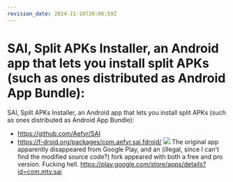 ```yaml
---
revision_date: 2024-11-10T20:08:59Z
---
```

# SAI, Split APKs Installer, an Android app that lets you install split APKs (such as ones distributed as Android App Bundle):
SAI, Split APKs Installer, an Android app that lets you install split APKs (such as ones distributed as Android App Bundle):
* https://github.com/Aefyr/SAI
* https://f-droid.org/packages/com.aefyr.sai.fdroid/
![](https://f-droid.org/repo/com.aefyr.sai.fdroid/en-US/phoneScreenshots/export.jpg)
The original app apparently disappeared from Google Play, and an (illegal, since I can't find the modified source code?) fork appeared with both a free and pro version. Fucking hell. https://play.google.com/store/apps/details?id=com.mtv.sai